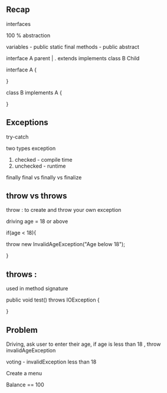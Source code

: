 ## Recap 

interfaces 

100 % abstraction 

variables - public static final 
methods - public abstract 


interface A   parent 
    |           . extends   implements
class B       Child 

interface A {



}

class B implements A {


}



## Exceptions

try-catch 


two types exception 
1. checked    - compile time
2. unchecked  - runtime 


finally 
final vs finally vs finalize



## throw vs throws 

throw : to create and throw your own exception 


driving age = 18 or above 

if(age < 18){

throw new InvalidAgeException("Age below 18");

}

## throws : 

used in method signature  

public void test() throws IOException {



}




## Problem 

Driving, 
ask user to enter their age, 
if age is less than 18 , 
throw invalidAgeException 

voting - invalidException less than 18








Create a menu 

Balance == 100








































